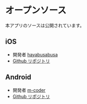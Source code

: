 # オープンソース
本アプリのソースは公開されています。

## iOS
- 開発者 [hayabusabusa](https://github.com/hayabusabusa)
- [Github リポジトリ](https://github.com/hayabusabusa/ChukyoBustime)

## Android
- 開発者 [m-coder](https://github.com/nanaten)
- [Github リポジトリ]()